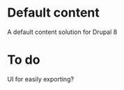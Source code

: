 Default content
===============

A default content solution for Drupal 8

To do
=====

UI for easily exporting?
